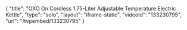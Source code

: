 {
    "title": "OXO On Cordless 1.75-Liter Adjustable Temperature Electric Kettle",
    "type": "solo",
    "layout": "iframe-static",
    "videoId": "133230795",
    "url": "\/tvpembed\/133230795"
}